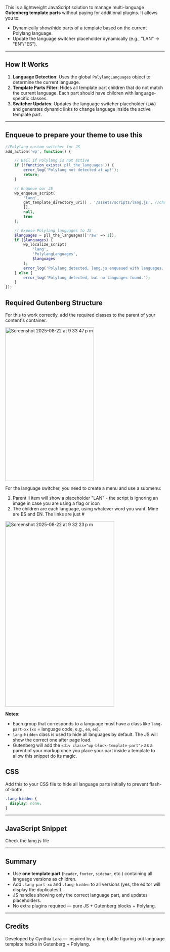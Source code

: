 This is a lightweight JavaScript solution to manage multi-language **Gutenberg template parts** without paying for additional plugins. It allows you to:

- Dynamically show/hide parts of a template based on the current Polylang language.
- Update the language switcher placeholder dynamically (e.g., "LAN" → "EN"/"ES").
---

## How It Works

1. **Language Detection**: Uses the global `PolylangLanguages` object to determine the current language.
2. **Template Parts Filter**: Hides all template part children that do not match the current language. Each part should have children with language-specific classes.
3. **Switcher Updates**: Updates the language switcher placeholder (`LAN`) and generates dynamic links to change language inside the active template part.

---

## Enqueue to prepare your theme to use this

```php
//Polylang custom switcher for JS
add_action('wp', function() {

    // Bail if Polylang is not active
    if (!function_exists('pll_the_languages')) {
        error_log('Polylang not detected at wp!');
        return;
    }

    // Enqueue our JS
    wp_enqueue_script(
        'lang',
        get_template_directory_uri() . '/assets/scripts/lang.js', //change to your desired script location
        [],
        null,
        true
    );

    // Expose Polylang languages to JS
    $languages = pll_the_languages(['raw' => 1]);
    if ($languages) {
        wp_localize_script(
            'lang',
            'PolylangLanguages',
            $languages
        );
        error_log('Polylang detected, lang.js enqueued with languages.');
    } else {
        error_log('Polylang detected, but no languages found.');
    }
});
```

## Required Gutenberg Structure

For this to work correctly, add the required classes to the parent of your content's container.

<img width="280" height="486" alt="Screenshot 2025-08-22 at 9 33 47 p m" src="https://github.com/user-attachments/assets/e3b93b0e-98c6-4b31-9e47-170902dfc4eb" />


For the language switcher, you need to create a menu and use a submenu:
1. Parent li item will show a placeholder "LAN" - the script is ignoring an image in case you are using a flag or icon
2. The children are each language, using whatever word you want. Mine are ES and EN. The links are just #

<img width="344" height="587" alt="Screenshot 2025-08-22 at 9 32 23 p m" src="https://github.com/user-attachments/assets/d67d8b19-d99c-4cd0-b599-9eee8673400f" />


**Notes:**

- Each group that corresponds to a language must have a class like `lang-part-xx` (`xx` = language code, e.g., `en`, `es`).
- `lang-hidden` class is used to hide all languages by default. The JS will show the correct one after page load.
- Gutenberg will add the `<div class="wp-block-template-part">` as a parent of your markup once you place your part inside a template to allow this snippet do its magic.



## CSS

Add this to your CSS file to hide all language parts initially to prevent flash-of-both:

```css
.lang-hidden {
  display: none;
}
```

---

## JavaScript Snippet
Check the lang.js file

---

## Summary

- Use **one template part** (`header`, `footer`, `sidebar`, etc.) containing all language versions as children.
- Add `.lang-part-xx` and `.lang-hidden` to all versions (yes, the editor will display the duplicates!).
- JS handles showing only the correct language part, and updates placeholders.
- No extra plugins required — pure JS + Gutenberg blocks + Polylang.

---

## Credits

Developed by Cynthia Lara — inspired by a long battle figuring out language template hacks in Gutenberg + Polylang.



